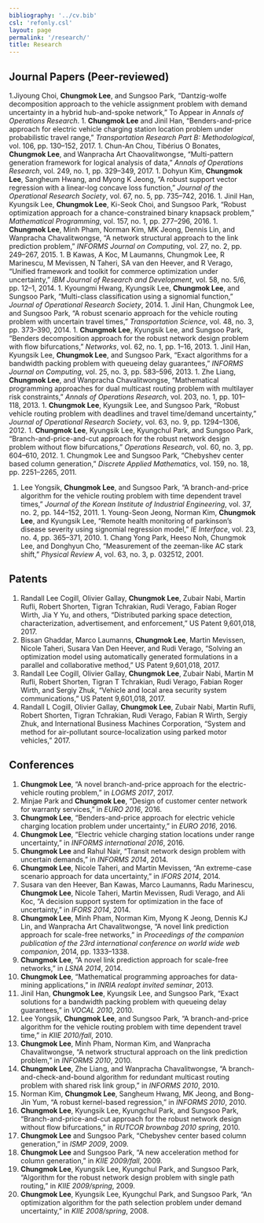 ```yaml
---
bibliography: '../cv.bib'
csl: 'refonly.csl'
layout: page
permalink: '/research/'
title: Research
---
```


Journal Papers (Peer-reviewed)
------------------------------

1.Jiyoung Choi, **Chungmok Lee**, and Sungsoo Park, “Dantzig-wolfe
decomposition approach to the vehicle assignment problem with demand
uncertainty in a hybrid hub-and-spoke network,” To Appear in *Annals of
Operations Research*. 1. **Chungmok Lee** and Jinil Han, “Benders-and-price
approach for electric vehicle charging station location problem under
probabilistic travel range,” *Transportation Research Part B:
Methodological*, vol. 106, pp. 130–152, 2017. 1. Chun-An Chou, Tibérius
O Bonates, **Chungmok Lee**, and Wanpracha Art Chaovalitwongse,
“Multi-pattern generation framework for logical analysis of data,”
*Annals of Operations Research*, vol. 249, no. 1, pp. 329–349, 2017. 1.
Dohyun Kim, **Chungmok Lee**, Sangheum Hwang, and Myong K Jeong, “A robust
support vector regression with a linear-log concave loss function,”
*Journal of the Operational Research Society*, vol. 67, no. 5, pp.
735–742, 2016. 1. Jinil Han, Kyungsik Lee, **Chungmok Lee**, Ki-Seok Choi,
and Sungsoo Park, “Robust optimization approach for a chance-constrained
binary knapsack problem,” *Mathematical Programming*, vol. 157, no. 1,
pp. 277–296, 2016. 1. **Chungmok Lee**, Minh Pham, Norman Kim, MK Jeong,
Dennis Lin, and Wanpracha Chavalitwongse, “A network structural approach
to the link prediction problem,” *INFORMS Journal on Computing*, vol.
27, no. 2, pp. 249–267, 2015. 1. B Kawas, A Koc, M Laumanns, Chungmok
Lee, R Marinescu, M Mevissen, N Taheri, SA van den Heever, and R Verago,
“Unified framework and toolkit for commerce optimization under
uncertainty,” *IBM Journal of Research and Development*, vol. 58, no.
5/6, pp. 12–1, 2014. 1. Kyoungmi Hwang, Kyungsik Lee, **Chungmok Lee**, and
Sungsoo Park, “Multi-class classification using a signomial function,”
*Journal of Operational Research Society*, 2014. 1. Jinil Han, Chungmok
Lee, and Sungsoo Park, “A robust scenario approach for the vehicle
routing problem with uncertain travel times,” *Transportation Science*,
vol. 48, no. 3, pp. 373–390, 2014. 1. **Chungmok Lee**, Kyungsik Lee, and
Sungsoo Park, “Benders decomposition approach for the robust network
design problem with flow bifurcations,” *Networks*, vol. 62, no. 1, pp.
1–16, 2013. 1. Jinil Han, Kyungsik Lee, **Chungmok Lee**, and Sungsoo Park,
“Exact algorithms for a bandwidth packing problem with queueing delay
guarantees,” *INFORMS Journal on Computing*, vol. 25, no. 3, pp.
583–596, 2013. 1. Zhe Liang, **Chungmok Lee**, and Wanpracha Chavalitwongse,
“Mathematical programming approaches for dual multicast routing problem
with multilayer risk constraints,” *Annals of Operations Research*, vol.
203, no. 1, pp. 101–118, 2013. 1. **Chungmok Lee**, Kyungsik Lee, and
Sungsoo Park, “Robust vehicle routing problem with deadlines and travel
time/demand uncertainty,” *Journal of Operational Research Society*,
vol. 63, no. 9, pp. 1294–1306, 2012. 1. **Chungmok Lee**, Kyungsik Lee,
Kyungchul Park, and Sungsoo Park, “Branch-and-price-and-cut approach for
the robust network design problem without flow bifurcations,”
*Operations Research*, vol. 60, no. 3, pp. 604–610, 2012. 1. Chungmok
Lee and Sungsoo Park, “Chebyshev center based column generation,”
*Discrete Applied Mathematics*, vol. 159, no. 18, pp. 2251–2265, 2011.
1. Lee Yongsik, **Chungmok Lee**, and Sungsoo Park, “A branch-and-price
algorithm for the vehicle routing problem with time dependent travel
times,” *Journal of the Korean Institute of Industrial Engineering*,
vol. 37, no. 2, pp. 144–152, 2011. 1. Young-Seon Jeong, Norman Kim,
**Chungmok Lee**, and Kyungsik Lee, “Remote health monitoring of parkinson’s
disease severity using signomial regression model,” *IE Interface*, vol.
23, no. 4, pp. 365–371, 2010. 1. Chang Yong Park, Heeso Noh, Chungmok
Lee, and Donghyun Cho, “Measurement of the zeeman-like AC stark shift,”
*Physical Review A*, vol. 63, no. 3, p. 032512, 2001.

Patents
-------

1.  Randall Lee Cogill, Olivier Gallay, **Chungmok Lee**, Zubair Nabi,
    Martin Rufli, Robert Shorten, Tigran Tchrakian, Rudi Verago, Fabian
    Roger Wirth, Jia Y Yu, and others, “Distributed parking space
    detection, characterization, advertisement, and enforcement,” US
    Patent 9,601,018, 2017.
2.  Bissan Ghaddar, Marco Laumanns, **Chungmok Lee**, Martin Mevissen,
    Nicole Taheri, Susara Van Den Heever, and Rudi Verago, “Solving an
    optimization model using automatically generated formulations in a
    parallel and collaborative method,” US Patent 9,601,018, 2017.
3.  Randall Lee Cogill, Olivier Gallay, **Chungmok Lee**, Zubair Nabi,
    Martin M Rufli, Robert Shorten, Tigran T Tchrakian, Rudi Verago,
    Fabian Roger Wirth, and Sergiy Zhuk, “Vehicle and local area
    security system communications,” US Patent 9,601,018, 2017.
4.  Randall L Cogill, Olivier Gallay, **Chungmok Lee**, Zubair Nabi, Martin
    Rufli, Robert Shorten, Tigran Tchrakian, Rudi Verago, Fabian R
    Wirth, Sergiy Zhuk, and International Business Machines Corporation,
    “System and method for air-pollutant source-localization using
    parked motor vehicles,” 2017.

Conferences
-----------

1.  **Chungmok Lee**, “A novel branch-and-price approach for the
    electric-vehicle routing problem,” in *LOGMS 2017*, 2017.
2.  Minjae Park and **Chungmok Lee**, “Design of customer center network for
    warranty services,” in *EURO 2016*, 2016.
3.  **Chungmok Lee**, “Benders-and-price approach for electric vehicle
    charging location problem under uncertainty,” in *EURO 2016*, 2016.
4.  **Chungmok Lee**, “Electric vehicle charging station locations under
    range uncertainty,” in *INFORMS international 2016*, 2016.
5.  **Chungmok Lee** and Rahul Nair, “Transit network design problem with
    uncertain demands,” in *INFORMS 2014*, 2014.
6.  **Chungmok Lee**, Nicole Taheri, and Martin Mevissen, “An extreme-case
    scenario approach for data uncertainty,” in *IFORS 2014*, 2014.
7.  Susara van den Heever, Ban Kawas, Marco Laumanns, Radu Marinescu,
    **Chungmok Lee**, Nicole Taheri, Martin Mevissen, Rudi Verago, and Ali
    Koc, “A decision support system for optimization in the face of
    uncertainty,” in *IFORS 2014*, 2014.
8.  **Chungmok Lee**, Minh Pham, Norman Kim, Myong K Jeong, Dennis KJ Lin,
    and Wanpracha Art Chavalitwongse, “A novel link prediction approach
    for scale-free networks,” in *Proceedings of the companion
    publication of the 23rd international conference on world wide web
    companion*, 2014, pp. 1333–1338.
9.  **Chungmok Lee**, “A novel link prediction approach for scale-free
    networks,” in *LSNA 2014*, 2014.
10. **Chungmok Lee**, “Mathematical programming approaches for data-mining
    applications,” in *INRIA realopt invited seminar*, 2013.
11. Jinil Han, **Chungmok Lee**, Kyungsik Lee, and Sungsoo Park, “Exact
    solutions for a bandwidth packing problem with queueing delay
    guarantees,” in *VOCAL 2010*, 2010.
12. Lee Yongsik, **Chungmok Lee**, and Sungsoo Park, “A branch-and-price
    algorithm for the vehicle routing problem with time dependent travel
    time,” in *KIIE 2010/fall*, 2010.
13. **Chungmok Lee**, Minh Pham, Norman Kim, and Wanpracha Chavalitwongse,
    “A network structural approach on the link prediction problem,” in
    *INFORMS 2010*, 2010.
14. **Chungmok Lee**, Zhe Liang, and Wanpracha Chavalitwongse, “A
    branch-and-check-and-bound algorithm for redundant multicast routing
    problem with shared risk link group,” in *INFORMS 2010*, 2010.
15. Norman Kim, **Chungmok Lee**, Sangheum Hwang, MK Jeong, and Bong-Jin
    Yum, “A robust kernel-based regression,” in *INFORMS 2010*, 2010.
16. **Chungmok Lee**, Kyungsik Lee, Kyungchul Park, and Sungsoo Park,
    “Branch-and-price-and-cut approach for the robust network design
    without flow bifurcations,” in *RUTCOR brownbag 2010 spring*, 2010.
17. **Chungmok Lee** and Sungsoo Park, “Chebyshev center based column
    generation,” in *ISMP 2009*, 2009.
18. **Chungmok Lee** and Sungsoo Park, “A new acceleration method for column
    generation,” in *KIIE 2009/fall*, 2009.
19. **Chungmok Lee**, Kyungsik Lee, Kyungchul Park, and Sungsoo Park,
    “Algorithm for the robust network design problem with single path
    routing,” in *KIIE 2009/spring*, 2009.
20. **Chungmok Lee**, Kyungsik Lee, Kyungchul Park, and Sungsoo Park, “An
    optimization algorithm for the path selection problem under demand
    uncertainty,” in *KIIE 2008/spring*, 2008.
